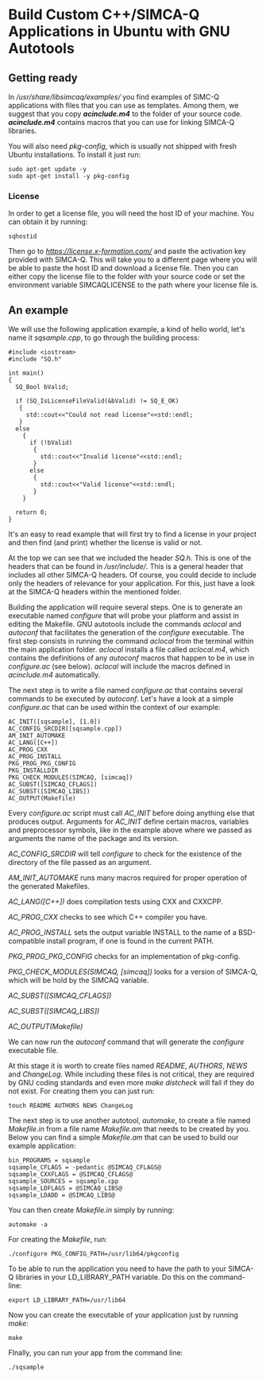 # Build Custom C++/SIMCA-Q Applications in Ubuntu with GNU Autotools

## Getting ready

In */usr/share/libsimcaq/examples/* you find examples of SIMC-Q applications with files that you can use as templates. Among them, we suggest that you copy **_acinclude.m4_** to the folder of your source code.
**_acinclude.m4_** contains macros that you can use for linking SIMCA-Q libraries.

You will also need *pkg-config*, which is usually not shipped with fresh Ubuntu installations. To install it just run:
```
sudo apt-get update -y
sudo apt-get install -y pkg-config
```

### License

In order to get a license file, you will need the host ID of your machine. You can obtain it by running:
```
sqhostid
```

Then go to *https://license.x-formation.com/* and paste the activation key provided with SIMCA-Q. This will take you to a different page where you will be able to paste the host ID and download a license file. Then you can either copy the license file to the folder with your source code or set the environment variable SIMCAQLICENSE to the path where your license file is.

## An example

We will use the following application example, a kind of hello world, let's name it *sqsample.cpp*, to go through the building process:
```
#include <iostream>
#include "SQ.h"

int main()
{
  SQ_Bool bValid;

  if (SQ_IsLicenseFileValid(&bValid) != SQ_E_OK)
   {
     std::cout<<"Could not read license"<<std::endl;
   }
  else
    {
      if (!bValid)
       {
         std::cout<<"Invalid license"<<std::endl;
       }
      else
       {
         std::cout<<"Valid license"<<std::endl;
       }
    }
    
  return 0;
}
```

It's an easy to read example that will first try to find a license in your project and then find (and print) whether the license is valid or not.

At the top we can see that we included the header *SQ.h*. This is one of the headers that can be found in */usr/include/*. This is a general header that includes all other SIMCA-Q headers. Of course, you could decide to include only the headers of relevance for your application. For this, just have a look at the SIMCA-Q headers within the mentioned folder.

Building the application will require several steps. One is to generate an executable named *configure* that will probe your platform and assist in editing the Makefile. GNU autotools include the commands *aclocal* and *autoconf* that facilitates the generation of the *configure* executable. The first step consists in running the command *aclocal* from the terminal within the main application folder. *aclocal* installs a file called *aclocal.m4*, which contains the definitions of any *autoconf* macros that happen to be in use in *configure.ac* (see below). *aclocal* will include the macros defined in *acinclude.m4* automatically.

The next step is to write a file named *configure.ac* that contains several commands to be executed by *autoconf*. Let's have a look at a simple *configure.ac* that can be used within the context of our example:
```
AC_INIT([sqsample], [1.0])
AC_CONFIG_SRCDIR([sqsample.cpp])
AM_INIT_AUTOMAKE
AC_LANG([C++])
AC_PROG_CXX
AC_PROG_INSTALL
PKG_PROG_PKG_CONFIG
PKG_INSTALLDIR
PKG_CHECK_MODULES(SIMCAQ, [simcaq])
AC_SUBST([SIMCAQ_CFLAGS])
AC_SUBST([SIMCAQ_LIBS])
AC_OUTPUT(Makefile)
```

Every *configure.ac* script must call *AC_INIT* before doing anything else that produces output. Arguments for *AC_INIT* define certain macros, variables and preprocessor symbols, like in the example above where we passed as arguments the name of the package and its version.

*AC_CONFIG_SRCDIR* will tell *configure* to check for the existence of the directory of the file passed as an argument.

*AM_INIT_AUTOMAKE* runs many macros required for proper operation of the generated Makefiles.

*AC_LANG([C++])* does compilation tests using CXX and CXXCPP.

*AC_PROG_CXX* checks to see which C++ compiler you have. 

*AC_PROG_INSTALL* sets the output variable INSTALL to the name of a BSD-compatible install program, if one is found in the current PATH. 

*PKG_PROG_PKG_CONFIG* checks for an implementation of pkg-config.

*PKG_CHECK_MODULES(SIMCAQ, [simcaq])* looks for a version of SIMCA-Q, which will be hold by the SIMCAQ variable.

*AC_SUBST([SIMCAQ_CFLAGS])*

*AC_SUBST([SIMCAQ_LIBS])*

*AC_OUTPUT(Makefile)*

We can now run the *autoconf* command that will generate the *configure* executable file.

At this stage it is worth to create files named *README*, *AUTHORS*, *NEWS* and *ChangeLog*. While including these files is not critical, they are required by GNU coding standards and even more *make distcheck* will fail if they do not exist. For creating them you can just run:
```
touch README AUTHORS NEWS ChangeLog
```

The next step is to use another autotool, *automake*, to create a file named *Makefile.in* from a file name *Makefile.am* that needs to be created by you. Below you can find a simple *Makefile.am* that can be used to build our example application:
```
bin_PROGRAMS = sqsample
sqsample_CFLAGS = -pedantic @SIMCAQ_CFLAGS@
sqsample_CXXFLAGS = @SIMCAQ_CFLAGS@
sqsample_SOURCES = sqsample.cpp
sqsample_LDFLAGS = @SIMCAQ_LIBS@
sqsample_LDADD = @SIMCAQ_LIBS@
```

You can then create *Makefile.in* simply by running:
```
automake -a
```

For creating the *Makefile*, run:
```
./configure PKG_CONFIG_PATH=/usr/lib64/pkgconfig
```

To be able to run the application you need to have the path to your SIMCA-Q libraries in your LD_LIBRARY_PATH variable. Do this on the command-line:
```
export LD_LIBRARY_PATH=/usr/lib64
```

Now you can create the executable of your application just by running *make*:
```
make
```

FInally, you can run your app from the command line:
```
./sqsample
```
